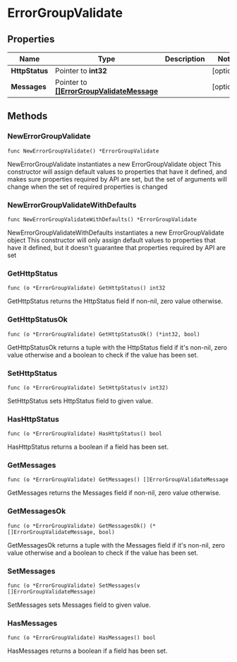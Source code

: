 # ErrorGroupValidate

## Properties

|Name | Type | Description | Notes|
|------------ | ------------- | ------------- | -------------|
|**HttpStatus** | Pointer to **int32** |  | [optional] |
|**Messages** | Pointer to [**[]ErrorGroupValidateMessage**](ErrorGroupValidateMessage.md) |  | [optional] |

## Methods

### NewErrorGroupValidate

`func NewErrorGroupValidate() *ErrorGroupValidate`

NewErrorGroupValidate instantiates a new ErrorGroupValidate object
This constructor will assign default values to properties that have it defined,
and makes sure properties required by API are set, but the set of arguments
will change when the set of required properties is changed

### NewErrorGroupValidateWithDefaults

`func NewErrorGroupValidateWithDefaults() *ErrorGroupValidate`

NewErrorGroupValidateWithDefaults instantiates a new ErrorGroupValidate object
This constructor will only assign default values to properties that have it defined,
but it doesn't guarantee that properties required by API are set

### GetHttpStatus

`func (o *ErrorGroupValidate) GetHttpStatus() int32`

GetHttpStatus returns the HttpStatus field if non-nil, zero value otherwise.

### GetHttpStatusOk

`func (o *ErrorGroupValidate) GetHttpStatusOk() (*int32, bool)`

GetHttpStatusOk returns a tuple with the HttpStatus field if it's non-nil, zero value otherwise
and a boolean to check if the value has been set.

### SetHttpStatus

`func (o *ErrorGroupValidate) SetHttpStatus(v int32)`

SetHttpStatus sets HttpStatus field to given value.

### HasHttpStatus

`func (o *ErrorGroupValidate) HasHttpStatus() bool`

HasHttpStatus returns a boolean if a field has been set.

### GetMessages

`func (o *ErrorGroupValidate) GetMessages() []ErrorGroupValidateMessage`

GetMessages returns the Messages field if non-nil, zero value otherwise.

### GetMessagesOk

`func (o *ErrorGroupValidate) GetMessagesOk() (*[]ErrorGroupValidateMessage, bool)`

GetMessagesOk returns a tuple with the Messages field if it's non-nil, zero value otherwise
and a boolean to check if the value has been set.

### SetMessages

`func (o *ErrorGroupValidate) SetMessages(v []ErrorGroupValidateMessage)`

SetMessages sets Messages field to given value.

### HasMessages

`func (o *ErrorGroupValidate) HasMessages() bool`

HasMessages returns a boolean if a field has been set.


